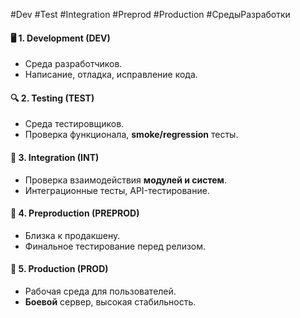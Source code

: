  #Dev #Test #Integration #Preprod #Production #СредыРазработки

#### 🖥 **1. Development (DEV)**
- Среда разработчиков.
- Написание, отладка, исправление кода.
#### 🔍 **2. Testing (TEST)**
- Среда тестировщиков.
- Проверка функционала, **smoke/regression** тесты.
#### 🔗 **3. Integration (INT)**
- Проверка взаимодействия **модулей и систем**.
- Интеграционные тесты, API-тестирование.
#### 🏁 **4. Preproduction (PREPROD)**
- Близка к продакшену.
- Финальное тестирование перед релизом.
#### 🚀 **5. Production (PROD)**
- Рабочая среда для пользователей.
- **Боевой** сервер, высокая стабильность.